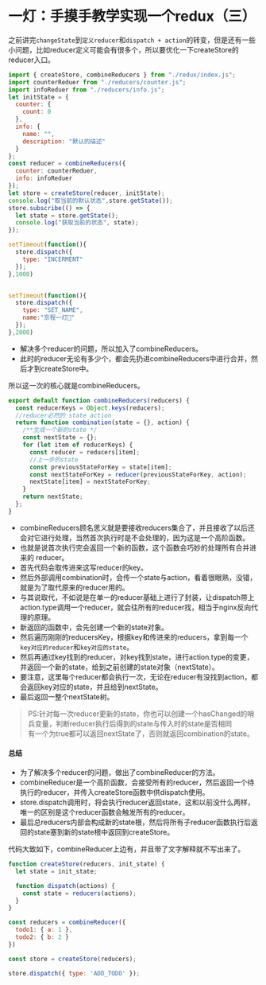 # 一灯：手摸手教学实现一个redux（三）
之前讲完`changeState`到`定义reducer`和`dispatch + action`的转变，但是还有一些小问题，比如reducer定义可能会有很多个，所以要优化一下createStore的reducer入口。

```javascript
import { createStore, combineReducers } from "./redux/index.js";
import counterReduer from "./reducers/counter.js";
import infoReduer from "./reducers/info.js";
let initState = {
  counter: {
    count: 0
  },
  info: {
    name: "",
    description: "默认的描述"
  }
};
const reducer = combineReducers({
  counter: counterReduer,
  info: infoReduer
});
let store = createStore(reducer, initState);
console.log("取当前的默认状态",store.getState());
store.subscribe(() => {
  let state = store.getState();
  console.log("获取当前的状态", state);
});

setTimeout(function(){
  store.dispatch({
    type: "INCERMENT"
  });
},1000)


setTimeout(function(){
  store.dispatch({
    type: "SET_NAME",
    name:"京程一灯🏮"
  });
},2000)
```

- 解决多个reducer的问题，所以加入了combineReducers。
- 此时的reducer无论有多少个，都会先扔进combineReducers中进行合并，然后才到createStore中。

所以这一次的核心就是combineReducers。
```javascript
export default function combineReducers(reducers) {
  const reducerKeys = Object.keys(reducers);
  //reducer必然的 state action
  return function combination(state = {}, action) {
    /**生成一个新的state */
    const nextState = {};
    for (let item of reducerKeys) {
      const reducer = reducers[item];
      //上一步的state
      const previousStateForKey = state[item];
      const nextStateForKey = reducer(previousStateForKey, action);
      nextState[item] = nextStateForKey;
    }
    return nextState;
  };
}
```
- combineReducers顾名思义就是要接收reducers集合了，并且接收了以后还会对它进行处理，当然首次执行时是不会处理的，因为这是一个高阶函数。
- 也就是说首次执行完会返回一个新的函数，这个函数会巧妙的处理所有合并进来的 reducer。
- 首先代码会取传进来这写reducer的key。
- 然后外部调用combination时，会传一个state与action，看着很眼熟，没错，就是为了取代原来的reducer用的。
- 与其说取代，不如说是在单一的reducer基础上进行了封装，让dispatch带上action.type调用一个reducer，就会往所有的reducer找，相当于nginx反向代理的原理。
- 新返回的函数中，会先创建一个新的state对象。
- 然后遍历刚刚的reducersKey，根据key和传进来的reducers，拿到每一个`key对应的reducer`和`key对应的state`。
- 然后再通过key找到的reducer，对key找到state，进行action.type的变更，并返回一个新的state，给到之前创建的state对象（nextState）。
- 要注意，这里每个reducer都会执行一次，无论在reducer有没找到action，都会返回key对应的state，并且给到nextState。
- 最后返回一整个nextState树。

> PS:针对每一次reducer更新的state，你也可以创建一个hasChanged的哨兵变量，判断reducer执行后得到的state与传入时的state是否相同<br/>
> 有一个为true都可以返回nextState了，否则就返回combination的state。

#### 总结
- 为了解决多个reducer的问题，做出了combineReducer的方法。
- combineReducer是一个高阶函数，会接受所有的reducer，然后返回一个待执行的reducer，并传入createStore函数中供dispatch使用。
- store.dispatch调用时，将会执行reducer返回state，这和以前没什么两样，唯一的区别是这个reducer函数会触发所有的reducer。
- 最后总reducers内部会构成新的state根，然后将所有子reducer函数执行后返回的state塞到新的state根中返回到createStore。

代码大致如下，combineReducer上边有，并且带了文字解释就不写出来了。
```javascript
function createStore(reducers, init_state) {
  let state = init_state;

  function dispatch(actions) {
    const state = reducers(actions);
  }
}

const reducers = combineReducer({
  todo1: { a: 1 },
  todo2: { b: 2 }
})

const store = createStore(reducers);

store.dispatch({ type: 'ADD_TODO' });
```